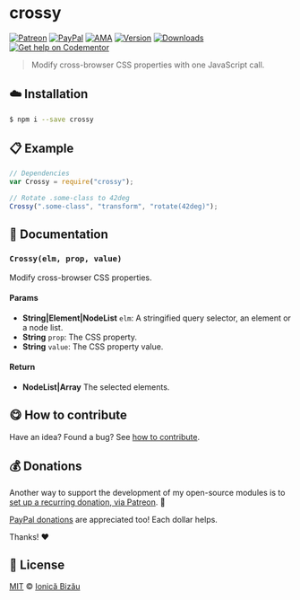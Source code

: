 
# crossy

 [![Patreon](https://img.shields.io/badge/Support%20me%20on-Patreon-%23e6461a.svg)][paypal-donations] [![PayPal](https://img.shields.io/badge/%24-paypal-f39c12.svg)][paypal-donations] [![AMA](https://img.shields.io/badge/ask%20me-anything-1abc9c.svg)](https://github.com/IonicaBizau/ama) [![Version](https://img.shields.io/npm/v/crossy.svg)](https://www.npmjs.com/package/crossy) [![Downloads](https://img.shields.io/npm/dt/crossy.svg)](https://www.npmjs.com/package/crossy) [![Get help on Codementor](https://cdn.codementor.io/badges/get_help_github.svg)](https://www.codementor.io/johnnyb?utm_source=github&utm_medium=button&utm_term=johnnyb&utm_campaign=github)

> Modify cross-browser CSS properties with one JavaScript call.

## :cloud: Installation

```sh
$ npm i --save crossy
```


## :clipboard: Example



```js
// Dependencies
var Crossy = require("crossy");

// Rotate .some-class to 42deg
Crossy(".some-class", "transform", "rotate(42deg)");
```

## :memo: Documentation


### `Crossy(elm, prop, value)`
Modify cross-browser CSS properties.

#### Params
- **String|Element|NodeList** `elm`: A stringified query selector, an element or a node list.
- **String** `prop`: The CSS property.
- **String** `value`: The CSS property value.

#### Return
- **NodeList|Array** The selected elements.



## :yum: How to contribute
Have an idea? Found a bug? See [how to contribute][contributing].

## :moneybag: Donations

Another way to support the development of my open-source modules is
to [set up a recurring donation, via Patreon][patreon]. :rocket:

[PayPal donations][paypal-donations] are appreciated too! Each dollar helps.

Thanks! :heart:


## :scroll: License

[MIT][license] © [Ionică Bizău][website]

[patreon]: https://www.patreon.com/ionicabizau
[paypal-donations]: https://www.paypal.com/cgi-bin/webscr?cmd=_s-xclick&hosted_button_id=RVXDDLKKLQRJW
[donate-now]: http://i.imgur.com/6cMbHOC.png

[license]: http://showalicense.com/?fullname=Ionic%C4%83%20Biz%C4%83u%20%3Cbizauionica%40gmail.com%3E%20(http%3A%2F%2Fionicabizau.net)&year=2015#license-mit
[website]: http://ionicabizau.net
[contributing]: /CONTRIBUTING.md
[docs]: /DOCUMENTATION.md
